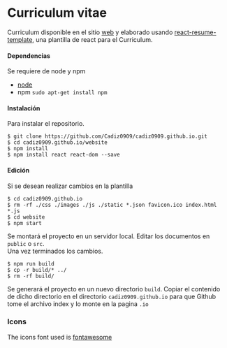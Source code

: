 # Curriculum vitae

Curriculum disponible en el sitio [web](https://cadiz0909.github.io/) y elaborado usando [react-resume-template](https://github.com/tbakerx/react-resume-template), una plantilla de react para el Curriculum.

#### Dependencias
Se requiere de node y npm

* [node](https://nodejs.org/en/download/package-manager/)
* npm `sudo apt-get install npm`


#### Instalación
Para instalar el repositorio.

    $ git clone https://github.com/Cadiz0909/cadiz0909.github.io.git
    $ cd cadiz0909.github.io/website
    $ npm install
    $ npm install react react-dom --save

#### Edición
Si se desean realizar cambios en la plantilla

    $ cd cadiz0909.github.io
    $ rm -rf ./css ./images ./js ./static *.json favicon.ico index.html *.js
    $ cd website
    $ npm start
  Se montará el proyecto en un servidor local. Editar los documentos en `public` o `src`.</br>
  Una vez terminados los cambios.

    $ npm run build
    $ cp -r build/* ../
    $ rm -rf build/

  Se generará el proyecto en un nuevo directorio `build`. Copiar el contenido de dicho directorio en el directorio `cadiz0909.github.io` para que Github tome el archivo index y lo monte en la pagina `.io`

  ### Icons
  The icons font used is [fontawesome](https://fontawesome.com/v4.7/icons/)